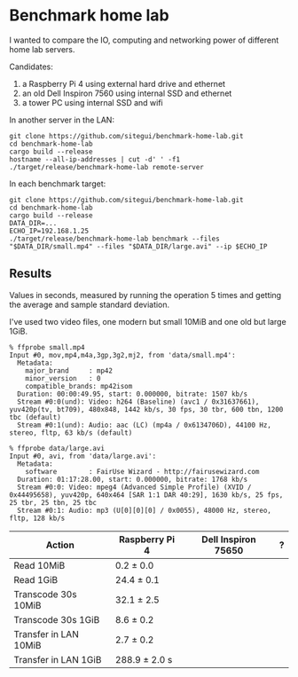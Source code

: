 # Benchmark home lab

I wanted to compare the IO, computing and networking power of different home lab servers.

Candidates:

1. a Raspberry Pi 4 using external hard drive and ethernet
2. an old Dell Inspiron 7560 using internal SSD and ethernet
3. a tower PC using internal SSD and wifi

In another server in the LAN:

```
git clone https://github.com/sitegui/benchmark-home-lab.git
cd benchmark-home-lab
cargo build --release
hostname --all-ip-addresses | cut -d' ' -f1
./target/release/benchmark-home-lab remote-server
```

In each benchmark target:

```
git clone https://github.com/sitegui/benchmark-home-lab.git
cd benchmark-home-lab
cargo build --release
DATA_DIR=...
ECHO_IP=192.168.1.25
./target/release/benchmark-home-lab benchmark --files "$DATA_DIR/small.mp4" --files "$DATA_DIR/large.avi" --ip $ECHO_IP
```

## Results

Values in seconds, measured by running the operation 5 times and getting the average and sample standard deviation.

I've used two video files, one modern but small 10MiB and one old but large 1GiB.

```
% ffprobe small.mp4
Input #0, mov,mp4,m4a,3gp,3g2,mj2, from 'data/small.mp4':
  Metadata:
    major_brand     : mp42
    minor_version   : 0
    compatible_brands: mp42isom
  Duration: 00:00:49.95, start: 0.000000, bitrate: 1507 kb/s
  Stream #0:0(und): Video: h264 (Baseline) (avc1 / 0x31637661), yuv420p(tv, bt709), 480x848, 1442 kb/s, 30 fps, 30 tbr, 600 tbn, 1200 tbc (default)
  Stream #0:1(und): Audio: aac (LC) (mp4a / 0x6134706D), 44100 Hz, stereo, fltp, 63 kb/s (default)

% ffprobe data/large.avi
Input #0, avi, from 'data/large.avi':
  Metadata:
    software        : FairUse Wizard - http://fairusewizard.com
  Duration: 01:17:28.00, start: 0.000000, bitrate: 1768 kb/s
  Stream #0:0: Video: mpeg4 (Advanced Simple Profile) (XVID / 0x44495658), yuv420p, 640x464 [SAR 1:1 DAR 40:29], 1630 kb/s, 25 fps, 25 tbr, 25 tbn, 25 tbc
  Stream #0:1: Audio: mp3 (U[0][0][0] / 0x0055), 48000 Hz, stereo, fltp, 128 kb/s
```

| Action                | Raspberry Pi 4 | Dell Inspiron 75650 | ? |
|-----------------------|----------------|---------------------|---|
| Read 10MiB            | 0.2 ± 0.0      |                     |   |
| Read 1GiB             | 24.4 ± 0.1     |                     |   |
| Transcode 30s 10MiB   | 32.1 ± 2.5     |                     |   |
| Transcode 30s 1GiB    | 8.6 ± 0.2      |                     |   |
| Transfer in LAN 10MiB | 2.7 ± 0.2      |                     |   |
| Transfer in LAN 1GiB  | 288.9 ± 2.0 s  |                     |   |

